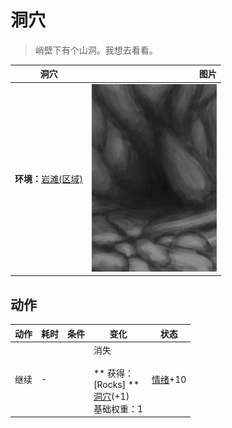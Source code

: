 # 洞穴  
> 峭壁下有个山洞。我想去看看。  
  
  洞穴  |   图片   
 ----  |  ----:   
 **环境：**[岩滩(区域)](Rocks.md)  |  <img decoding="async" src="Sprite/CaveEntrance.png" href="a.md" style="max-width:300px;max-height:300px;">   
  
## 动作  
动作  |  耗时  |  条件  |  变化  |  状态  
----  |  ----  |  ----  |  ----  |  ----  
继续<br>  |  -  |    |  消失<br><br>** 获得： **<br>** [Rocks] **<br>  [洞穴](CaveSeaEntrance.md)(+1)<br>基础权重：1<br>  |  [情绪](Morale.md)+10  
